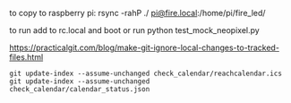 to copy to raspberry pi:
rsync -rahP ./ pi@fire.local:/home/pi/fire_led/

to run
add to rc.local and boot
or run 
python test_mock_neopixel.py

https://practicalgit.com/blog/make-git-ignore-local-changes-to-tracked-files.html

    git update-index --assume-unchanged check_calendar/reachcalendar.ics
    git update-index --assume-unchanged check_calendar/calendar_status.json
